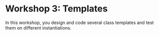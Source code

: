 # Workshop 3: Templates

In this workshop, you design and code several class templates and test them on different instantiations.



